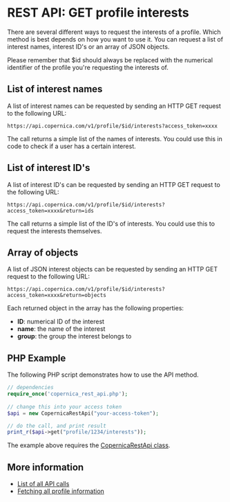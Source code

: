# REST API: GET profile interests

There are several different ways to request the interests of a profile. 
Which method is best depends on how you want to use it. You can request 
a list of interest names, interest ID's or an array of JSON objects.

Please remember that $id should always be replaced with the numerical 
identifier of the profile you're requesting the interests of.

## List of interest names

A list of interest names can be requested by sending an HTTP GET request 
to the following URL:

`https://api.copernica.com/v1/profile/$id/interests?access_token=xxxx`

The call returns a simple list of the names of interests. You could 
use this in code to check if a user has a certain interest.

## List of interest ID's

A list of interest ID's can be requested by sending an HTTP GET request 
to the following URL:

`https://api.copernica.com/v1/profile/$id/interests?access_token=xxxx&return=ids`

The call returns a simple list of the ID's of interests. You could use this 
to request the interests themselves.

## Array of objects

A list of JSON interest objects can be requested by sending an HTTP GET request 
to the following URL:

`https://api.copernica.com/v1/profile/$id/interests?access_token=xxxx&return=objects`

Each returned object in the array has the following properties:

- **ID**: numerical ID of the interest
- **name**: the name of the interest
- **group**: the group the interest belongs to

## PHP Example

The following PHP script demonstrates how to use the API method.

```php
// dependencies
require_once('copernica_rest_api.php');
    
// change this into your access token
$api = new CopernicaRestApi("your-access-token");

// do the call, and print result
print_r($api->get("profile/1234/interests"));
```

The example above requires the [CopernicaRestApi class](rest-php).

## More information

* [List of all API calls](rest-api)
* [Fetching all profile information](rest-get-profile)

